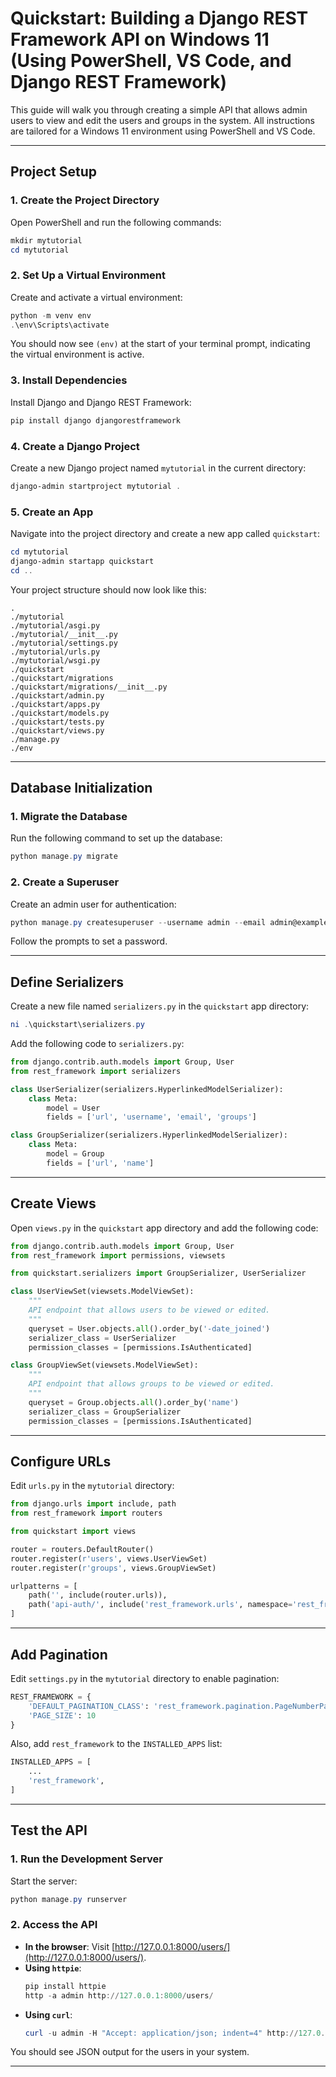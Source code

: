 # Quickstart: Building a Django REST Framework API on Windows 11 (Using PowerShell, VS Code, and Django REST Framework)

This guide will walk you through creating a simple API that allows admin users to view and edit the users and groups in the system. All instructions are tailored for a Windows 11 environment using PowerShell and VS Code.

---

## **Project Setup**

### 1. Create the Project Directory
Open PowerShell and run the following commands:
```powershell
mkdir mytutorial
cd mytutorial
```

### 2. Set Up a Virtual Environment
Create and activate a virtual environment:
```powershell
python -m venv env
.\env\Scripts\activate
```

You should now see `(env)` at the start of your terminal prompt, indicating the virtual environment is active.

### 3. Install Dependencies
Install Django and Django REST Framework:
```powershell
pip install django djangorestframework
```

### 4. Create a Django Project
Create a new Django project named `mytutorial` in the current directory:
```powershell
django-admin startproject mytutorial .
```

### 5. Create an App
Navigate into the project directory and create a new app called `quickstart`:
```powershell
cd mytutorial
django-admin startapp quickstart
cd ..
```

Your project structure should now look like this:
```
.
./mytutorial
./mytutorial/asgi.py
./mytutorial/__init__.py
./mytutorial/settings.py
./mytutorial/urls.py
./mytutorial/wsgi.py
./quickstart
./quickstart/migrations
./quickstart/migrations/__init__.py
./quickstart/admin.py
./quickstart/apps.py
./quickstart/models.py
./quickstart/tests.py
./quickstart/views.py
./manage.py
./env
```

---

## **Database Initialization**

### 1. Migrate the Database
Run the following command to set up the database:
```powershell
python manage.py migrate
```

### 2. Create a Superuser
Create an admin user for authentication:
```powershell
python manage.py createsuperuser --username admin --email admin@example.com
```
Follow the prompts to set a password.

---

## **Define Serializers**
Create a new file named `serializers.py` in the `quickstart` app directory:
```powershell
ni .\quickstart\serializers.py
```

Add the following code to `serializers.py`:
```python
from django.contrib.auth.models import Group, User
from rest_framework import serializers

class UserSerializer(serializers.HyperlinkedModelSerializer):
    class Meta:
        model = User
        fields = ['url', 'username', 'email', 'groups']

class GroupSerializer(serializers.HyperlinkedModelSerializer):
    class Meta:
        model = Group
        fields = ['url', 'name']
```

---

## **Create Views**
Open `views.py` in the `quickstart` app directory and add the following code:
```python
from django.contrib.auth.models import Group, User
from rest_framework import permissions, viewsets

from quickstart.serializers import GroupSerializer, UserSerializer

class UserViewSet(viewsets.ModelViewSet):
    """
    API endpoint that allows users to be viewed or edited.
    """
    queryset = User.objects.all().order_by('-date_joined')
    serializer_class = UserSerializer
    permission_classes = [permissions.IsAuthenticated]

class GroupViewSet(viewsets.ModelViewSet):
    """
    API endpoint that allows groups to be viewed or edited.
    """
    queryset = Group.objects.all().order_by('name')
    serializer_class = GroupSerializer
    permission_classes = [permissions.IsAuthenticated]
```

---

## **Configure URLs**
Edit `urls.py` in the `mytutorial` directory:
```python
from django.urls import include, path
from rest_framework import routers

from quickstart import views

router = routers.DefaultRouter()
router.register(r'users', views.UserViewSet)
router.register(r'groups', views.GroupViewSet)

urlpatterns = [
    path('', include(router.urls)),
    path('api-auth/', include('rest_framework.urls', namespace='rest_framework')),
]
```

---

## **Add Pagination**
Edit `settings.py` in the `mytutorial` directory to enable pagination:
```python
REST_FRAMEWORK = {
    'DEFAULT_PAGINATION_CLASS': 'rest_framework.pagination.PageNumberPagination',
    'PAGE_SIZE': 10
}
```

Also, add `rest_framework` to the `INSTALLED_APPS` list:
```python
INSTALLED_APPS = [
    ...
    'rest_framework',
]
```

---

## **Test the API**

### 1. Run the Development Server
Start the server:
```powershell
python manage.py runserver
```

### 2. Access the API
- **In the browser**: Visit [http://127.0.0.1:8000/users/](http://127.0.0.1:8000/users/).
- **Using `httpie`**:
   ```powershell
   pip install httpie
   http -a admin http://127.0.0.1:8000/users/
   ```
- **Using `curl`**:
   ```powershell
   curl -u admin -H "Accept: application/json; indent=4" http://127.0.0.1:8000/users/
   ```

You should see JSON output for the users in your system.

---




